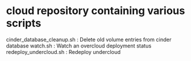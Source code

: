 # cloud repository containing various scripts


cinder_database_cleanup.sh : Delete old volume  entries from cinder database
watch.sh : Watch an overcloud deployment status
redeploy_undercloud.sh : Redeploy undercloud
